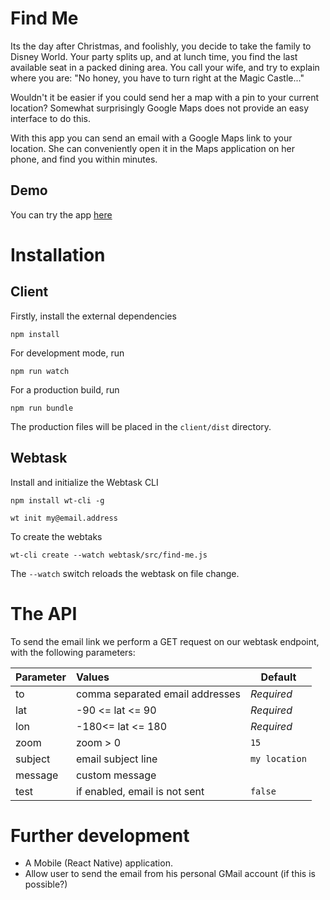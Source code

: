 # Find Me #

Its the day after Christmas, and foolishly, you decide to take the family to Disney World. Your party splits up, and at lunch time, you find the last available seat in a packed dining area. You call your wife, and try to explain where you are: "No honey, you have to turn right at the Magic Castle..." 

Wouldn't it be easier if you could send her a map with a pin to your current location?  Somewhat surprisingly Google Maps does not provide an easy interface to do this. 

With this app you can send an email with a Google Maps link to your location. She can conveniently open it in the Maps application on her phone, and find you within minutes.

## Demo ##

You can try the app [here](https://tjaart.gitlab.io/find-me)

# Installation #

## Client ##

Firstly, install the external dependencies

`npm install`

For development mode, run

`npm run watch`

For a production build, run

`npm run bundle`

The production files will be placed in the `client/dist` directory.


## Webtask ##

Install and initialize the Webtask CLI

`npm install wt-cli -g`

`wt init my@email.address`

To create the webtaks

`wt-cli create --watch webtask/src/find-me.js`

The `--watch` switch reloads the webtask on file change.

# The API #

To send the email link we perform a GET request on our webtask endpoint, with the following parameters: 

| Parameter | Values                          | Default       |
| ----------|:--------------------------------|---------------|
| to        | comma separated email addresses | *Required*    |
| lat       | -90 <= lat <= 90                | *Required*    |
| lon       | -180<=  lat <= 180              | *Required*    |
| zoom      | zoom > 0                        | `15`          |
| subject   | email subject line              | `my location` |
| message   | custom message                  |               |
| test      | if enabled, email is not sent   | `false`       |

# Further development #

- A Mobile (React Native) application.
- Allow user to send the email from his personal GMail account (if this is possible?)
